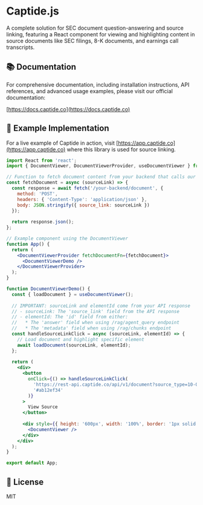 # Captide.js

A complete solution for SEC document question-answering and source linking, featuring a React component for viewing and highlighting content in source documents like SEC filings, 8-K documents, and earnings call transcripts.

## 📚 Documentation

For comprehensive documentation, including installation instructions, API references, and advanced usage examples, please visit our official documentation:

[https://docs.captide.co](https://docs.captide.co)

## 🌟 Example Implementation

For a live example of Captide in action, visit [https://app.captide.co](https://app.captide.co) where this library is used for source linking.

```jsx
import React from 'react';
import { DocumentViewer, DocumentViewerProvider, useDocumentViewer } from 'captide';

// Function to fetch document content from your backend that calls our API
const fetchDocument = async (sourceLink) => {
  const response = await fetch('/your-backend/document', {
    method: 'POST',
    headers: { 'Content-Type': 'application/json' },
    body: JSON.stringify({ source_link: sourceLink })
  });
  
  return response.json();
};

// Example component using the DocumentViewer
function App() {
  return (
    <DocumentViewerProvider fetchDocumentFn={fetchDocument}>
      <DocumentViewerDemo />
    </DocumentViewerProvider>
  );
}

function DocumentViewerDemo() {
  const { loadDocument } = useDocumentViewer();
  
  // IMPORTANT: sourceLink and elementId come from your API response
  // - sourceLink: The 'source_link' field from the API response
  // - elementId: The 'id' field from either:
  //   * The 'answer' field when using /rag/agent_query endpoint
  //   * The 'metadata' field when using /rag/chunks endpoint
  const handleSourceLinkClick = async (sourceLink, elementId) => {
    // Load document and highlight specific element
    await loadDocument(sourceLink, elementId);
  };
  
  return (
    <div>
      <button 
        onClick={() => handleSourceLinkClick(
          'https://rest-api.captide.co/api/v1/document?source_type=10-Q&document_id=69443120-e3a3-4ebb-91b1-a55ff2afe141',
          '#ab12ef34'
        )}
      >
        View Source
      </button>
      
      <div style={{ height: '600px', width: '100%', border: '1px solid #ccc' }}>
        <DocumentViewer />
      </div>
    </div>
  );
}

export default App;
```

## 📝 License

MIT 